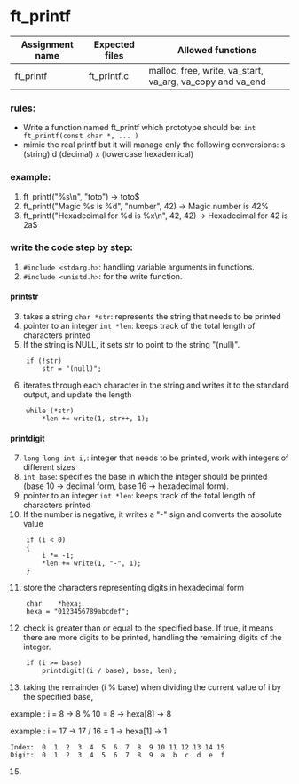# ft_printf

| Assignment name | Expected files | Allowed functions |
| --------------- | -------------  | ----------------- |
| ft_printf      | ft_printf.c  | malloc, free, write, va_start, va_arg, va_copy and va_end|

### rules:
* Write a function named ft_printf which prototype should be: ``` int ft_printf(const char *, ... ) ```
* mimic the real printf but it will manage only the following conversions:
s (string)
d (decimal) 
x (lowercase hexademical)

### example:
1. ft_printf("%s\n", "toto") -> toto$
2. ft_printf("Magic %s is %d", "number", 42) -> Magic number is 42%
3. ft_printf("Hexadecimal for %d is %x\n", 42, 42) -> Hexadecimal for 42 is 2a$

### write the code step by step:
1. ``` #include <stdarg.h> ```: handling variable arguments in functions.
2. ``` #include <unistd.h> ```: for the write function.
#### printstr
3. takes a string ``` char *str ```: represents the string that needs to be printed
4. pointer to an integer ``` int *len ```: keeps track of the total length of characters printed
5. If the string is NULL, it sets str to point to the string "(null)".
```
	if (!str)
		str = "(null)";
```
6. iterates through each character in the string and writes it to the standard output, and update the length
```
	while (*str)
		*len += write(1, str++, 1);
```
#### printdigit
7. ``` long long int i, ```: integer that needs to be printed, work with integers of different sizes
8. ``` int base ```: specifies the base in which the integer should be printed (base 10 -> decimal form, base 16 -> hexadecimal form).
9. pointer to an integer ``` int *len ```: keeps track of the total length of characters printed
10. If the number is negative, it writes a "-" sign and converts the absolute value
```
	if (i < 0)
	{
		i *= -1;
		*len += write(1, "-", 1);
	}
```
11. store the characters representing digits in hexadecimal form
```
	char	*hexa;
	hexa = "0123456789abcdef";
```
12. check is greater than or equal to the specified base. If true, it means there are more digits to be printed, handling the remaining digits of the integer.
```
	if (i >= base)
		printdigit((i / base), base, len);
```
13. taking the remainder (i % base) when dividing the current value of i by the specified base,

example : i = 8 -> 8 % 10 = 8 -> hexa[8] -> 8

example : i = 17 -> 17 / 16 = 1 -> hexa[1] -> 1
```
Index:  0  1  2  3  4  5  6  7  8  9 10 11 12 13 14 15
Digit:  0  1  2  3  4  5  6  7  8  9  a  b  c  d  e  f
```
15. 

